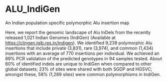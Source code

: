 # ALU_IndiGen
An Indian population specific polymorphic Alu insertion map 

Here, we report the genomic landscape of Alu InDels from the recently released 1,021 Indian Genomes (IndiGen) (Available at https://clingen.igib.res.in/indigen). We identified 9,239 polymorphic Alu insertions that include private (3,831), rare (3,974), and common (1,434) insertions with an average of 770 insertions per individual. We achieved an 89% PCR validation of the predicted genotypes in 94 samples tested. About 60% of identified indels are unique to IndiGen when compared to other global datasets; 23% of sites were shared with both SGDP and HGSVC; amongst these, 58% (1,289 sites) were common polymorphisms in IndiGen.

